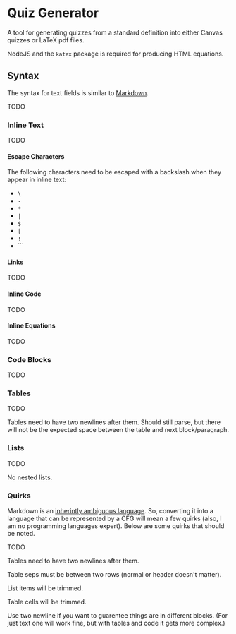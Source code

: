 # Quiz Generator

A tool for generating quizzes from a standard definition into either Canvas quizzes or LaTeX pdf files.

NodeJS and the `katex` package is required for producing HTML equations.

## Syntax

The syntax for text fields is similar to [Markdown](https://www.markdownguide.org/basic-syntax/).

TODO

### Inline Text

TODO

#### Escape Characters

The following characters need to be escaped with a backslash when they appear in inline text:
 - `\`
 - `-`
 - `*`
 - `|`
 - `$`
 - `[`
 - `!`
 - `\``

#### Links

TODO

#### Inline Code

TODO

#### Inline Equations

TODO

### Code Blocks

TODO

### Tables

TODO

Tables need to have two newlines after them.
Should still parse, but there will not be the expected space between the table and next block/paragraph.

### Lists

TODO

No nested lists.

### Quirks

Markdown is an [inherintly ambiguous language](https://roopc.net/posts/2014/markdown-cfg/).
So, converting it into a language that can be represented by a CFG will mean a few quirks
(also, I am no programming languages expert).
Below are some quirks that should be noted.

TODO

Tables need to have two newlines after them.

Table seps must be between two rows (normal or header doesn't matter).

List items will be trimmed.

Table cells will be trimmed.

Use two newline if you want to guarentee things are in different blocks.
(For just text one will work fine, but with tables and code it gets more complex.)
